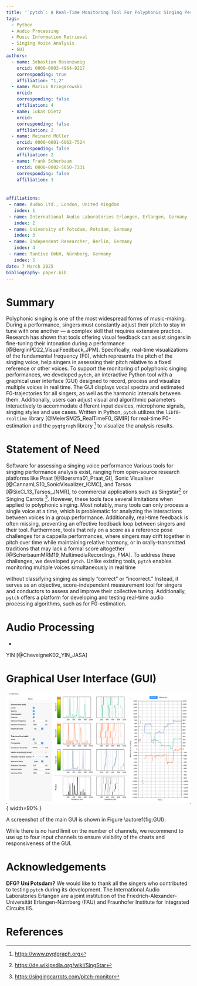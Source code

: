 ```yaml
---
title: '`pytch`: A Real-Time Monitoring Tool For Polyphonic Singing Performances'
tags:
  - Python
  - Audio Processing
  - Music Information Retrieval
  - Singing Voice Analysis
  - GUI
authors:
  - name: Sebastian Rosenzweig
    orcid: 0000-0003-4964-9217
    corresponding: true
    affiliation: "1,2"
  - name: Marius Kriegerowski
    orcid:
    corresponding: false
    affiliation: 4
  - name: Lukas Dietz
    orcid:
    corresponding: false
    affiliation: 2
  - name: Meinard Müller
    orcid: 0000-0001-6062-7524
    corresponding: false
    affiliation: 2
  - name: Frank Scherbaum
    orcid: 0000-0002-5050-7331
    corresponding: false
    affiliation: 3


affiliations:
 - name: Audoo Ltd., London, United Kingdom
   index: 1
 - name: International Audio Laboratories Erlangen, Erlangen, Germany
   index: 2
 - name: University of Potsdam, Potsdam, Germany
   index: 3
 - name: Independent Researcher, Berlin, Germany
   index: 4
 - name: Tantive GmbH, Nürnberg, Germany
   index: 5
date: 7 March 2025
bibliography: paper.bib
---
```


# Summary
Polyphonic singing is one of the most widespread forms of music-making. During a performance, singers must constantly adjust their pitch to stay in tune with one another — a complex skill that requires extensive practice. Research has shown that tools offering visual feedback can assist singers in fine-tuning their intonation during a performance [@BerglinPD22_VisualFeedback_JPM]. Specifically, real-time visualizations of the fundamental frequency (F0), which represents the pitch of the singing voice, help singers in assessing their pitch relative to a fixed reference or other voices.
To support the monitoring of polyphonic singing performances, we developed `pytch`, an interactive Python tool with a graphical user interface (GUI) designed to record, process and visualize multiple voices in real time. The GUI displays vocal spectra and estimated F0-trajectories for all singers, as well as the harmonic intervals between them. Additionally, users can adjust visual and algorithmic parameters interactively to accommodate different input devices, microphone signals, singing styles and use cases. Written in Python, `pytch` utilizes the `libf0-realtime` library [@MeierSM25_RealTimeF0_ISMIR] for real-time F0-estimation and the `pyqtgraph` library [^1] to visualize the analysis results.

[^1]: <https://www.pyqtgraph.org>

# Statement of Need
Software for assessing a singing voice performance
Various tools for singing performance analysis exist, ranging from open-source research platforms like Praat [@Boersma01_Praat_GI], Sonic Visualiser [@CannamLS10_SonicVisualizer_ICMC], and Tarsos [@SixCL13_Tarsos_JNMR], to commercial applications such as Singstar[^2] or Singing Carrots [^3]. However, these tools face several limitations when applied to polyphonic singing. Most notably, many tools can only process a single voice at a time, which is problematic for analyzing the interactions between voices in a group performance. Additionally, real-time feedback is often missing, preventing an effective feedback loop between singers and their tool. Furthermore, tools that rely on a score as a reference pose challenges for a cappella performances, where singers may drift together in pitch over time while maintaining relative harmony, or in orally-transmitted traditions that may lack a formal score altogether [@ScherbaumMRM19_MultimediaRecordings_FMA]. To address these challenges, we developed `pytch`. Unlike existing tools, `pytch` enables monitoring multiple voices simultaneously in real time


without classifying singing as simply “correct” or “incorrect.” Instead, it serves as an objective, score-independent measurement tool for singers and conductors to assess and improve their collective tuning. Additionally, `pytch` offers a platform for developing and testing real-time audio processing algorithms, such as for F0-estimation.

[^2]: <https://de.wikipedia.org/wiki/SingStar>
[^3]: <https://singingcarrots.com/pitch-monitor>

# Audio Processing
*
YIN [@CheveigneK02_YIN_JASA]

# Graphical User Interface (GUI)
![`pytch` GUI.\label{fig:GUI}](../pictures/screenshot.png){ width=90% }

A screenshot of the main GUI is shown in Figure \autoref{fig:GUI}.

While there is no hard limit on the number of channels, we recommend to use up to four input channels to ensure visibility of the charts and responsiveness of the GUI.



# Acknowledgements
**DFG? Uni Potsdam?**
We would like to thank all the singers who contributed to testing `pytch` during its development. The International Audio Laboratories Erlangen are a joint institution of the Friedrich-Alexander-Universität Erlangen-Nürnberg (FAU) and Fraunhofer Institute for Integrated Circuits IIS.

# References

